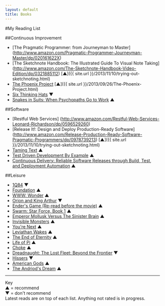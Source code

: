 ```yaml
---
layout: default
title: Books
---
```

#My Reading List

##Continuous Improvement
* [The Pragmatic Programmer: from Journeyman to Master] (http://www.amazon.com/Pragmatic-Programmer-Journeyman-Master/dp/020161622X)
* [The Sketchnote Handbook: The Illustrated Guide To Visual Note Taking] (http://www.amazon.com/The-Sketchnote-Handbook-Video-Edition/dp/0321885112) [&#9650;]({{ site.url }}/2013/11/10/trying-out-sketchnoting.html)
* [The Phoenix Project](http://www.amazon.com/Phoenix-Project-DevOps-Helping-Business/dp/0988262592) [&#9650;]({{ site.url }}/2013/09/26/The-Phoenix-Project.html)
* [Six Thinking Hats](http://www.amazon.com/Six-Thinking-Hats-Edward-Bono/dp/0316178314) &#9660;
* [Snakes in Suits: When Psychopaths Go to Work](http://www.amazon.com/Snakes-Suits-When-Psychopaths-ebook/dp/B000QUCOAS) &#9650;

##Software
* [Restful Web Services] (http://www.amazon.com/Restful-Web-Services-Leonard-Richardson/dp/0596529260)
* [Release It!: Design and Deploy Production-Ready Software] (http://www.amazon.com/Release-Production-Ready-Software-Pragmatic-Programmers/dp/0978739213) [&#9650;]({{ site.url }}/2013/11/10/trying-out-sketchnoting.html)
* [Taming Text](http://www.amazon.com/Taming-Text-Find-Organize-Manipulate/dp/193398838X) &#9650;
* [Test Driven Development By Example](http://www.amazon.com/Test-Driven-Development-Kent-Beck/dp/0321146530) &#9650;  
* [Continuous Delivery: Reliable Software Releases through Build, Test, and Deployment Automation](http://www.amazon.com/gp/product/0321601912) &#9650;  


##Leisure
* [1Q84](http://www.audible.com/pd/Fiction/1Q84-Audiobook/B005XZM7R6) &#9660;
* [Foundation](http://www.audible.com/pd/Sci-Fi-Fantasy/Foundation-Audiobook/B003D8W5VS) &#9650;
* [WWW: Wonder](http://www.audible.com/pd/ref=sr_1_1?asin=B004TTL0QG&qid=1376783298&sr=1-1) &#9650;
* [Orion and King Arthur](http://www.audible.com/pd/ref=sr_1_1?asin=B004WE9SGM&qid=1376783407&sr=1-1) &#9660;
* [Ender's Game (Re-read before the movie)](http://www.audible.com/pd/ref=sr_1_1?asin=B002V5A12Y&qid=1374778376&sr=1-1) &#9650;
* [Swarm: Star Force, Book 1](http://www.audible.com/pd/ref=sr_1_1?asin=B005R35BMW&qid=1374421537&sr=1-1) &#9650;
* [Emperor Mollusk Versus The Sinister Brain](http://www.audible.com/pd/ref=sr_1_1?asin=B0078U4P7O&qid=1375322569&sr=1-1) &#9650;
* [Invisible Monsters](http://www.audible.com/pd/ref=sr_1_1?asin=B002V1LS7K&qid=1373225467&sr=1-1) &#9650;
* [You're Next](http://www.audible.com/pd/ref=sr_1_1?asin=B0058DSPPG&qid=1370810586&sr=1-1) &#9650;
* [Leviathan Wakes](http://www.audible.com/pd/ref=sr_1_1?asin=B00558PPVQ&qid=1369672542&sr=1-1) &#9650;
* [The End of Eternity](http://www.audible.com/pd/ref=sr_1_1?asin=B0032G4DMK&qid=1369672622&sr=1-1) &#9650;
* [Life of Pi](http://www.audible.com/pd?asin=B002UUFNIC) &#9650;  
* [Choke](http://www.audible.com/pd?asin=B002V0PTGW) &#9650;
* [Dreadnaught: The Lost Fleet: Beyond the Frontier](http://www.audible.com/pd?asin=B004VG8D1C) &#9660;
* [Hissers](http://www.audible.com/pd?asin=B0051WAV3I) &#9660;
* [American Gods](http://www.audible.com/pd?asin=B00354ZTDG)  &#9650;  
* [The Andriod's Dream](http://www.audible.com/pd?asin=B004FGDVUG) &#9650; 


***
Key  
&#9650; = recommend  
&#9660; = don't recommend  
Latest reads are on top of each list.
Anything not rated is in progress.
